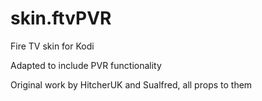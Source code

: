 # skin.ftvPVR
Fire TV skin for Kodi

Adapted to include PVR functionality

Original work by HitcherUK and Sualfred, all props to them
